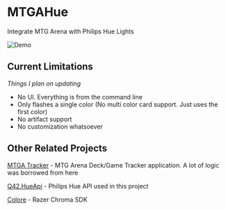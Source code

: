 # MTGAHue
Integrate MTG Arena with Philips Hue Lights

![Demo](Docs/demo.gif)

## Current Limitations

*Things I plan on updating*
* No UI. Everything is from the command line
* Only flashes a single color (No multi color card support. Just uses the first color)
* No artifact support
* No customization whatsoever

## Other Related Projects

[MTGA Tracker](https://mtgatracker.com/) - MTG Arena Deck/Game Tracker application. A lot of logic was borrowed from here

[Q42.HueApi](https://github.com/Q42/Q42.HueApi) - Philips Hue API used in this project

[Colore](https://github.com/chroma-sdk/Colore/) - Razer Chroma SDK
